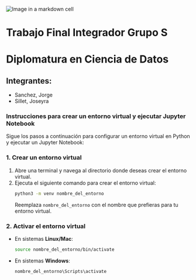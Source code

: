 ![Image in a markdown cell](https://cursos.utnba.centrodeelearning.com/pluginfile.php/1/theme_space/customlogo/1738330016/Logo%20UTN%20Horizontal.png)

# Trabajo Final Integrador Grupo S
# Diplomatura en Ciencia de Datos 

## Integrantes:
- Sanchez, Jorge
- Sillet, Joseyra

### Instrucciones para crear un entorno virtual y ejecutar Jupyter Notebook

Sigue los pasos a continuación para configurar un entorno virtual en Python y ejecutar un Jupyter Notebook:

### 1. Crear un entorno virtual
1. Abre una terminal y navega al directorio donde deseas crear el entorno virtual.
2. Ejecuta el siguiente comando para crear el entorno virtual:
    ```bash
    python3 -m venv nombre_del_entorno
    ```
    Reemplaza `nombre_del_entorno` con el nombre que prefieras para tu entorno virtual.

### 2. Activar el entorno virtual
- En sistemas **Linux/Mac**:
  ```bash
  source nombre_del_entorno/bin/activate
  ```
- En sistemas **Windows**:
  ```bash
  nombre_del_entorno\Scripts\activate
  ```

